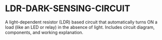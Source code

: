 # LDR-DARK-SENSING-CIRCUIT
A light-dependent resistor (LDR) based circuit that automatically turns ON a load (like an LED or relay) in the absence of light. Includes circuit diagram, components, and working explanation.
